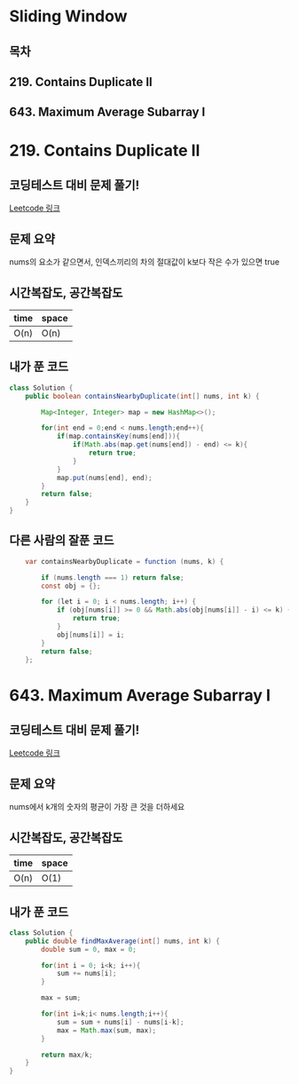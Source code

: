 # Sliding Window

## 목차
## 219. Contains Duplicate II
## 643. Maximum Average Subarray I




# 219. Contains Duplicate II

## 코딩테스트 대비 문제 풀기!

[Leetcode 링크](https://leetcode.com/problems/contains-duplicate-ii/)

## 문제 요약

nums의 요소가 같으면서, 인덱스끼리의 차의 절대값이 k보다 작은 수가 있으면 true


## 시간복잡도, 공간복잡도
| time | space |
|------|-------|
| O(n) | O(n)  |


## 내가 푼 코드
```java
class Solution {
    public boolean containsNearbyDuplicate(int[] nums, int k) {

        Map<Integer, Integer> map = new HashMap<>();

        for(int end = 0;end < nums.length;end++){
            if(map.containsKey(nums[end])){
                if(Math.abs(map.get(nums[end]) - end) <= k){
                    return true;
                }
            }
            map.put(nums[end], end);
        }
        return false;
    }
}
```

## 다른 사람의 잘푼 코드
```java
	var containsNearbyDuplicate = function (nums, k) {

		if (nums.length === 1) return false;
		const obj = {};

		for (let i = 0; i < nums.length; i++) {
			if (obj[nums[i]] >= 0 && Math.abs(obj[nums[i]] - i) <= k) {
				return true;
			}
			obj[nums[i]] = i;
		}
		return false;
	};
```


# 643. Maximum Average Subarray I

## 코딩테스트 대비 문제 풀기!

[Leetcode 링크](https://leetcode.com/problems/maximum-average-subarray-i/submissions/)

## 문제 요약

nums에서 k개의 숫자의 평균이 가장 큰 것을 더하세요


## 시간복잡도, 공간복잡도
| time | space |
|------|-------|
| O(n) | O(1)  |


## 내가 푼 코드
```java
class Solution {
    public double findMaxAverage(int[] nums, int k) {
        double sum = 0, max = 0;

        for(int i = 0; i<k; i++){
            sum += nums[i];
        }

        max = sum;

        for(int i=k;i< nums.length;i++){
            sum = sum + nums[i] - nums[i-k];
            max = Math.max(sum, max);
        }

        return max/k;
    }
}
```

